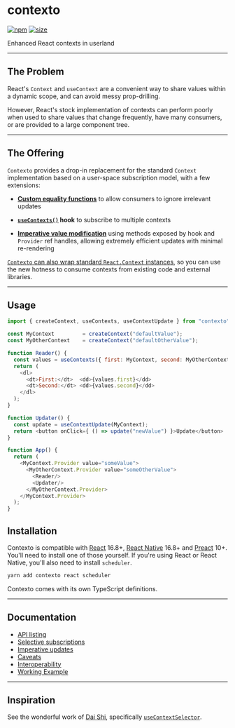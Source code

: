 contexto
========

[![npm](https://img.shields.io/npm/v/contexto)](https://www.npmjs.com/package/contexto)
[![size](https://img.shields.io/bundlephobia/minzip/contexto)](https://bundlephobia.com/result?p=contexto)

Enhanced React contexts in userland

---

## The Problem

React's `Context` and `useContext` are a convenient way to share values
within a dynamic scope, and can avoid messy prop-drilling.

However, React's stock implementation of contexts can perform poorly when
used to share values that change frequently, have many consumers, or are
provided to a large component tree.

---

## The Offering

`Contexto` provides a drop-in replacement for the standard `Context` implementation
based on a user-space subscription model, with a few extensions:

 - **[Custom equality functions](https://tommostools.github.io/TommosTools/contexto/selective-subscriptions)** to allow consumers to ignore irrelevant updates

 - **[`useContexts()`](https://tommostools.github.io/TommosTools/contexto/api#useContexts) hook** to subscribe to multiple contexts

 - **[Imperative value modification](https://tommostools.github.io/TommosTools/contexto/imperative-updates)** using methods exposed by hook and `Provider` ref handles,
 allowing extremely efficient updates with minimal re-rendering

[`Contexto` can also wrap standard `React.Context` instances](https://tommostools.github.io/TommosTools/contexto/interoperability), so you can use the
new hotness to consume contexts from existing code and external libraries.

---

## Usage

```javascript
import { createContext, useContexts, useContextUpdate } from "contexto";

const MyContext         = createContext("defaultValue");
const MyOtherContext    = createContext("defaultOtherValue");

function Reader() {
  const values = useContexts({ first: MyContext, second: MyOtherContext });
  return (
    <dl>
      <dt>First:</dt>  <dd>{values.first}</dd>
      <dt>Second:</dt> <dd>{values.second}</dd>
    </dl>
  );
}

function Updater() {
  const update = useContextUpdate(MyContext);
  return <button onClick={ () => update("newValue") }>Update</button>
}

function App() {
  return (
    <MyContext.Provider value="someValue">
      <MyOtherContext.Provider value="someOtherValue">
        <Reader/>
        <Updater/>
      </MyOtherContext.Provider>
    </MyContext.Provider>
  );
}
```

## Installation

Contexto is compatible with
[React](https://react.dev/) 16.8+,
[React Native](https://reactnative.dev/) 16.8+
and [Preact](https://preactjs.com/) 10+.
You'll need to install one of those yourself.
If you're using React or React Native, you'll also need to install `scheduler`.

```bash
yarn add contexto react scheduler
```

Contexto comes with its own TypeScript definitions.

---

## Documentation

 * [API listing](https://tommostools.github.io/TommosTools/contexto/api)
 * [Selective subscriptions](https://tommostools.github.io/TommosTools/contexto/selective-subscriptions)
 * [Imperative updates](https://tommostools.github.io/TommosTools/contexto/imperative-updates)
 * [Caveats](https://tommostools.github.io/TommosTools/contexto/caveats)
 * [Interoperability](https://tommostools.github.io/TommosTools/contexto/interoperability)
 * [Working Example](https://tommostools.github.io/TommosTools/contexto/example)

---

## Inspiration

See the wonderful work of [Dai Shi](https://github.com/dai-shi/), specifically [`useContextSelector`](https://github.com/dai-shi/use-context-selector/).
